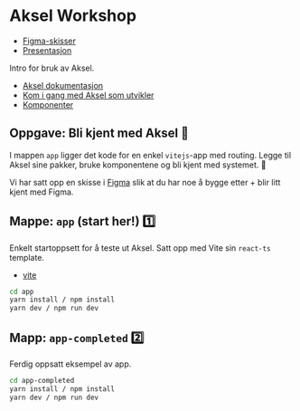 # Aksel Workshop

- [Figma-skisser](https://Shorturl.at/lvQU3​)
- [Presentasjon](.github/presentasjon.pdf)

Intro for bruk av Aksel.

- [Aksel dokumentasjon](https://aksel.nav.no/)
- [Kom i gang med Aksel som utvikler](https://aksel.nav.no/grunnleggende/kode/kom-i-gang-med-kodepakkene)
- [Komponenter](https://aksel.nav.no/komponenter)

## Oppgave: Bli kjent med Aksel 🥳

I mappen `app` ligger det kode for en enkel `vitejs`-app med routing. Legge til Aksel sine pakker, bruke komponentene og bli kjent med systemet. 🙌

Vi har satt opp en skisse i [Figma](https://Shorturl.at/lvQU3​) slik at du har noe å bygge etter + blir litt kjent med Figma.

## Mappe: `app` (start her!) 1️⃣

Enkelt startoppsett for å teste ut Aksel. Satt opp med Vite sin `react-ts` template.

- [vite](https://vitejs.dev/guide/#trying-vite-online)

```bash
cd app
yarn install / npm install
yarn dev / npm run dev
```

## Mapp: `app-completed` 2️⃣

Ferdig oppsatt eksempel av app.

```bash
cd app-completed
yarn install / npm install
yarn dev / npm run dev
```
